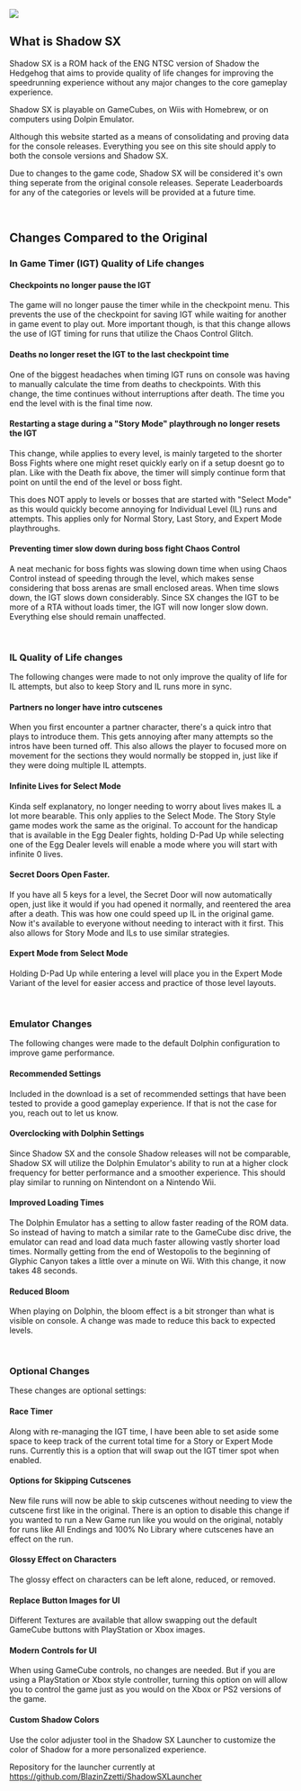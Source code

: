 ![](https://www.shadowspeedrun.com/img/S-SX-Logo.png)

## What is Shadow SX
Shadow SX is a ROM hack of the ENG NTSC version of Shadow the Hedgehog that aims to provide quality of life changes for improving the speedrunning experience without any major changes to the core gameplay experience. 

Shadow SX is playable on GameCubes, on Wiis with Homebrew, or on computers using Dolpin Emulator.

Although this website started as a means of consolidating and proving data for the console releases. Everything you see on this site should apply to both the console versions and Shadow SX.

Due to changes to the game code, Shadow SX will be considered it's own thing seperate from the original console releases.  Seperate Leaderboards for any of the categories or levels will be provided at a future time.

<br/>

## Changes Compared to the Original

### In Game Timer (IGT) Quality of Life changes

#### Checkpoints no longer pause the IGT
The game will no longer pause the timer while in the checkpoint menu.  This prevents the use of the checkpoint for saving IGT while waiting for another in game event to play out.  More important though, is that this change allows the use of IGT timing for runs that utilize the Chaos Control Glitch.

#### Deaths no longer reset the IGT to the last checkpoint time
One of the biggest headaches when timing IGT runs on console was having to manually calculate the time from deaths to checkpoints.  With this change, the time continues without interruptions after death.  The time you end the level with is the final time now.

#### Restarting a stage during a "Story Mode" playthrough no longer resets the IGT
This change, while applies to every level, is mainly targeted to the shorter Boss Fights where one might reset quickly early on if a setup doesnt go to plan. Like with the Death fix above, the timer will simply continue form that point on until the end of the level or boss fight.  

This does NOT apply to levels or bosses that are started with "Select Mode" as this would quickly become annoying for Individual Level (IL) runs and attempts. This applies only for Normal Story, Last Story, and Expert Mode playthroughs.

#### Preventing timer slow down during boss fight Chaos Control
A neat mechanic for boss fights was slowing down time when using Chaos Control instead of speeding through the level, which makes sense considering that boss arenas are small enclosed areas.  When time slows down, the IGT slows down considerably. Since SX changes the IGT to be more of a RTA without loads timer, the IGT will now longer slow down.  Everything else should remain unaffected.

<br/>

### IL Quality of Life changes
The following changes were made to not only improve the quality of life for IL attempts, but also to keep Story and IL runs more in sync.

#### Partners no longer have intro cutscenes
When you first encounter a partner character, there's a quick intro that plays to introduce them.  This gets annoying after many attempts so the intros have been turned off.  This also allows the player to focused more on movement for the sections they would normally be stopped in, just like if they were doing multiple IL attempts.

#### Infinite Lives for Select Mode
Kinda self explanatory, no longer needing to worry about lives makes IL a lot more bearable. This only applies to the Select Mode. The Story Style game modes work the same as the original. To account for the handicap that is available in the Egg Dealer fights, holding D-Pad Up while selecting one of the Egg Dealer levels will enable a mode where you will start with infinite 0 lives.

#### Secret Doors Open Faster.
If you have all 5 keys for a level, the Secret Door will now automatically open, just like it would if you had opened it normally, and reentered the area after a death. This was how one could speed up IL in the original game. Now it's available to everyone without needing to interact with it first. This also allows for Story Mode and ILs to use similar strategies.

#### Expert Mode from Select Mode
Holding D-Pad Up while entering a level will place you in the Expert Mode Variant of the level for easier access and practice of those level layouts.

<br/>

### Emulator Changes
The following changes were made to the default Dolphin configuration to improve game performance.

#### Recommended Settings
Included in the download is a set of recommended settings that have been tested to provide a good gameplay experience.  If that is not the case for you, reach out to let us know.

#### Overclocking with Dolphin Settings
Since Shadow SX and the console Shadow releases will not be comparable, Shadow SX will utilize the Dolphin Emulator's ability to run at a higher clock frequency for better performance and a smoother experience.  This should play similar to running on Nintendont on a Nintendo Wii.

#### Improved Loading Times
The Dolphin Emulator has a setting to allow faster reading of the ROM data.  So instead of having to match a similar rate to the GameCube disc drive, the emulator can read and load data much faster allowing vastly shorter load times.  Normally getting from the end of Westopolis to the beginning of Glyphic Canyon takes a little over a minute on Wii.  With this change, it now takes 48 seconds.

#### Reduced Bloom
When playing on Dolphin, the bloom effect is a bit stronger than what is visible on console. A change was made to reduce this back to expected levels.

<br/>

### Optional Changes
These changes are optional settings:

#### Race Timer
Along with re-managing the IGT time, I have been able to set aside some space to keep track of the current total time for a Story or Expert Mode runs.  Currently this is a option that will swap out the IGT timer spot when enabled.

#### Options for Skipping Cutscenes
New file runs will now be able to skip cutscenes without needing to view the cutscene first like in the original. There is an option to disable this change if you wanted to run a New Game run like you would on the original, notably for runs like All Endings and 100% No Library where cutscenes have an effect on the run.

#### Glossy Effect on Characters
The glossy effect on characters can be left alone, reduced, or removed.

#### Replace Button Images for UI
Different Textures are available that allow swapping out the default GameCube buttons with PlayStation or Xbox images.

#### Modern Controls for UI
When using GameCube controls, no changes are needed.  But if you are using a PlayStation or Xbox style controller, turning this option on will allow you to control the game just as you would on the Xbox or PS2 versions of the game.

#### Custom Shadow Colors
Use the color adjuster tool in the Shadow SX Launcher to customize the color of Shadow for a more personalized experience.

Repository for the launcher currently at https://github.com/BlazinZzetti/ShadowSXLauncher
